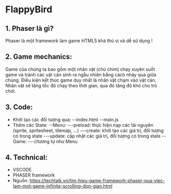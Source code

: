 # FlappyBird

## 1. Phaser là gì?

Phaser là một framework làm game HTML5 khá thú vị và dễ sử dụng !

## 2. Game mechanics:

Game của chúng ta bao gồm một nhân vật (chú chim) chạy xuyên suốt game và tránh các vật cản sinh ra ngẫu nhiên bằng cách nhảy qua giữa chúng. Điều kiện kết thúc game duy nhất là nhân vật chạm vào vật cản. Nhân vật sẽ tăng tốc độ chạy theo thời gian, qua đó tăng độ khó cho trò chơi.

## 3. Code:

- Khởi tạo các đối tượng qua: 
  --index.html
  --main.js
- Thêm các State:
  --Menu:
    ---preload: thực hiện nạp các tài nguyên (sprite, spritesheet, tilemap, …)
    ---create: khởi tạo các giá trị, đối tượng có trong state
    ---update: cập nhật các giá trị, đối tượng có trong state
  --Game:
    ---//tương tự như Menu 
    
## 4. Technical:
  - VSCODE
  - PHASER framework
  - Nguồn: https://techtalk.vn/tim-hieu-game-framework-phaser-qua-viec-lam-mot-game-infinite-scrolling-don-gian.html
